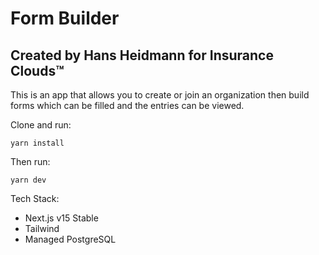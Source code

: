 # Form Builder
## Created by Hans Heidmann for Insurance Clouds™

This is an app that allows you to create or join an organization then build forms which can be filled and the entries can be viewed.

Clone and run:
```
yarn install
```

Then run:
```
yarn dev
```

Tech Stack:
- Next.js v15 Stable
- Tailwind
- Managed PostgreSQL